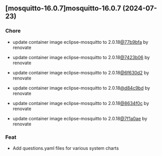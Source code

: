 

## [mosquitto-16.0.7]mosquitto-16.0.7 (2024-07-23)

### Chore



- update container image eclipse-mosquitto to 2.0.18[@77b9bfa](https://github.com/77b9bfa) by renovate

- update container image eclipse-mosquitto to 2.0.18[@7423b06](https://github.com/7423b06) by renovate

- update container image eclipse-mosquitto to 2.0.18[@6f630d2](https://github.com/6f630d2) by renovate

- update container image eclipse-mosquitto to 2.0.18[@d84c9bd](https://github.com/d84c9bd) by renovate

- update container image eclipse-mosquitto to 2.0.18[@8634f0c](https://github.com/8634f0c) by renovate

- update container image eclipse-mosquitto to 2.0.18[@7f1a0ae](https://github.com/7f1a0ae) by renovate

### Feat



- Add questions.yaml files for various system charts